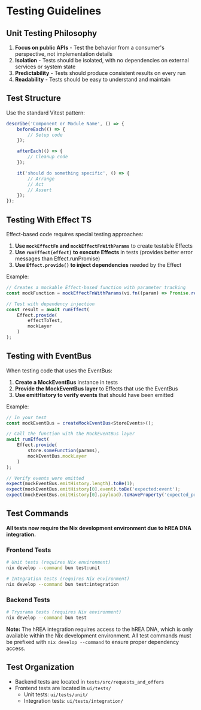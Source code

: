 # Testing Guidelines

## Unit Testing Philosophy

1. **Focus on public APIs** - Test the behavior from a consumer's perspective, not implementation details
2. **Isolation** - Tests should be isolated, with no dependencies on external services or system state
3. **Predictability** - Tests should produce consistent results on every run
4. **Readability** - Tests should be easy to understand and maintain

## Test Structure

Use the standard Vitest pattern:

```typescript
describe('Component or Module Name', () => {
    beforeEach(() => {
        // Setup code
    });

    afterEach(() => {
        // Cleanup code
    });

    it('should do something specific', () => {
        // Arrange
        // Act
        // Assert
    });
});
```

## Testing With Effect TS

Effect-based code requires special testing approaches:

1. **Use `mockEffectFn` and `mockEffectFnWithParams`** to create testable Effects
2. **Use `runEffect(effect)` to execute Effects** in tests (provides better error messages than Effect.runPromise)
3. **Use `Effect.provide()` to inject dependencies** needed by the Effect

Example:

```typescript
// Creates a mockable Effect-based function with parameter tracking
const mockFunction = mockEffectFnWithParams(vi.fn((param) => Promise.resolve(value)));

// Test with dependency injection
const result = await runEffect(
    Effect.provide(
        effectToTest,
        mockLayer
    )
);
```

## Testing with EventBus

When testing code that uses the EventBus:

1. **Create a MockEventBus** instance in tests
2. **Provide the MockEventBus layer** to Effects that use the EventBus
3. **Use emitHistory to verify events** that should have been emitted

Example:

```typescript
// In your test
const mockEventBus = createMockEventBus<StoreEvents>();

// Call the function with the MockEventBus layer
await runEffect(
    Effect.provide(
        store.someFunction(params),
        mockEventBus.mockLayer
    )
);

// Verify events were emitted
expect(mockEventBus.emitHistory.length).toBe(1);
expect(mockEventBus.emitHistory[0].event).toBe('expected:event');
expect(mockEventBus.emitHistory[0].payload).toHaveProperty('expected_property');
```

## Test Commands

**All tests now require the Nix development environment due to hREA DNA integration.**

### Frontend Tests

```bash
# Unit tests (requires Nix environment)
nix develop --command bun test:unit

# Integration tests (requires Nix environment)  
nix develop --command bun test:integration
```

### Backend Tests

```bash
# Tryorama tests (requires Nix environment)
nix develop --command bun test
```

**Note:** The hREA integration requires access to the hREA DNA, which is only available within the Nix development
environment. All test commands must be prefixed with `nix develop --command` to ensure proper dependency access.

## Test Organization

- Backend tests are located in `tests/src/requests_and_offers`
- Frontend tests are located in `ui/tests/`
    - Unit tests: `ui/tests/unit/`
    - Integration tests: `ui/tests/integration/`
